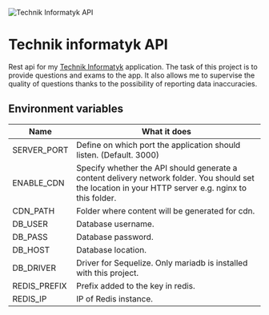 ![Technik Informatyk API](https://user-images.githubusercontent.com/59766830/171714336-e0e5a66b-bd34-4060-8443-75e92d2ff172.jpg)

# Technik informatyk API
Rest api for my [Technik Informatyk](https://play.google.com/store/apps/details?id=jebok.itexam) application. 
The task of this project is to provide questions and exams to the app. 
It also allows me to supervise the quality of questions thanks to the possibility of reporting data inaccuracies.

## Environment variables
| Name         | What it does                                                                                                                                          |
|--------------|-------------------------------------------------------------------------------------------------------------------------------------------------------|
| SERVER_PORT  | Define on which port the application should listen. (Default. 3000)                                                                                   |
| ENABLE_CDN   | Specify whether the API should generate a content delivery network folder. You should set the location in your HTTP server e.g. nginx to this folder. |
| CDN_PATH     | Folder where content will be generated for cdn.                                                                                                       |
| DB_USER      | Database username.                                                                                                                                    |
| DB_PASS      | Database password.                                                                                                                                    |
| DB_HOST      | Database location.                                                                                                                                    |
| DB_DRIVER    | Driver for Sequelize. Only mariadb is installed with this project.                                                                                    |
| REDIS_PREFIX | Prefix added to the key in redis.                                                                                                                     |
| REDIS_IP     | IP of Redis instance.                                                                                                                                 |                                                                                                      |
